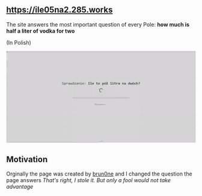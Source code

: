 ## https://ile05na2.285.works
The site answers the most important question of every Pole: **how much is half a liter of vodka for two**

(In Polish)

![Website Showcase](showcase.gif)

## Motivation
Orginally the page was created by <a href="https://github.com/brun0ne/ktopytal.info">brun0ne</a> and I changed the question the page answers
*That's right, I stole it. But only a fool would not take advantage*